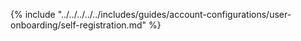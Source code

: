 {% include "../../../../../includes/guides/account-configurations/user-onboarding/self-registration.md" %}